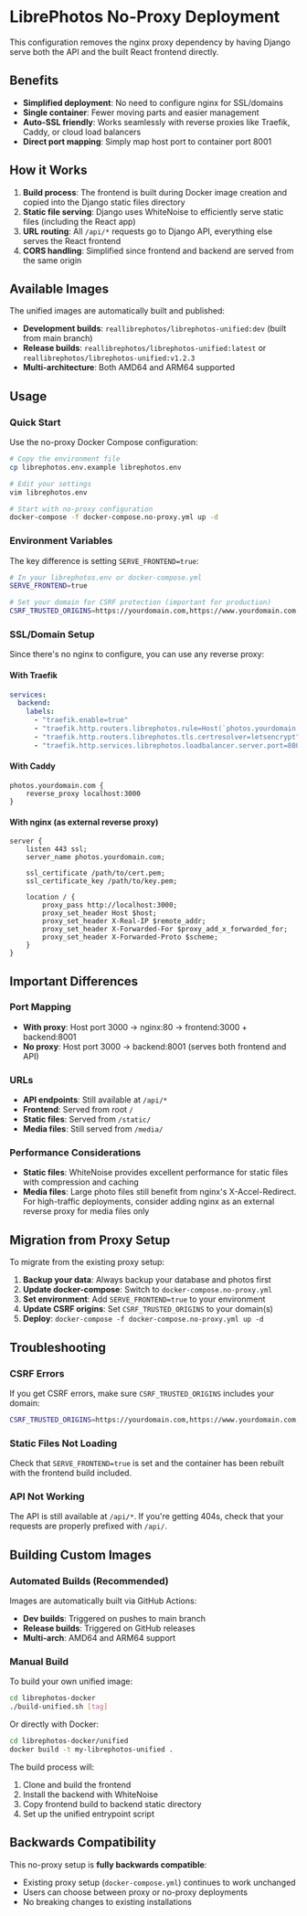 # LibrePhotos No-Proxy Deployment

This configuration removes the nginx proxy dependency by having Django serve both the API and the built React frontend directly.

## Benefits

- **Simplified deployment**: No need to configure nginx for SSL/domains
- **Single container**: Fewer moving parts and easier management
- **Auto-SSL friendly**: Works seamlessly with reverse proxies like Traefik, Caddy, or cloud load balancers
- **Direct port mapping**: Simply map host port to container port 8001

## How it Works

1. **Build process**: The frontend is built during Docker image creation and copied into the Django static files directory
2. **Static file serving**: Django uses WhiteNoise to efficiently serve static files (including the React app)
3. **URL routing**: All `/api/*` requests go to Django API, everything else serves the React frontend
4. **CORS handling**: Simplified since frontend and backend are served from the same origin

## Available Images

The unified images are automatically built and published:

- **Development builds**: `reallibrephotos/librephotos-unified:dev` (built from main branch)
- **Release builds**: `reallibrephotos/librephotos-unified:latest` or `reallibrephotos/librephotos-unified:v1.2.3`
- **Multi-architecture**: Both AMD64 and ARM64 supported

## Usage

### Quick Start

Use the no-proxy Docker Compose configuration:

```bash
# Copy the environment file
cp librephotos.env.example librephotos.env

# Edit your settings
vim librephotos.env

# Start with no-proxy configuration
docker-compose -f docker-compose.no-proxy.yml up -d
```

### Environment Variables

The key difference is setting `SERVE_FRONTEND=true`:

```bash
# In your librephotos.env or docker-compose.yml
SERVE_FRONTEND=true

# Set your domain for CSRF protection (important for production)
CSRF_TRUSTED_ORIGINS=https://yourdomain.com,https://www.yourdomain.com
```

### SSL/Domain Setup

Since there's no nginx to configure, you can use any reverse proxy:

#### With Traefik
```yaml
services:
  backend:
    labels:
      - "traefik.enable=true"
      - "traefik.http.routers.librephotos.rule=Host(`photos.yourdomain.com`)"
      - "traefik.http.routers.librephotos.tls.certresolver=letsencrypt"
      - "traefik.http.services.librephotos.loadbalancer.server.port=8001"
```

#### With Caddy
```
photos.yourdomain.com {
    reverse_proxy localhost:3000
}
```

#### With nginx (as external reverse proxy)
```nginx
server {
    listen 443 ssl;
    server_name photos.yourdomain.com;
    
    ssl_certificate /path/to/cert.pem;
    ssl_certificate_key /path/to/key.pem;
    
    location / {
        proxy_pass http://localhost:3000;
        proxy_set_header Host $host;
        proxy_set_header X-Real-IP $remote_addr;
        proxy_set_header X-Forwarded-For $proxy_add_x_forwarded_for;
        proxy_set_header X-Forwarded-Proto $scheme;
    }
}
```

## Important Differences

### Port Mapping
- **With proxy**: Host port 3000 → nginx:80 → frontend:3000 + backend:8001
- **No proxy**: Host port 3000 → backend:8001 (serves both frontend and API)

### URLs
- **API endpoints**: Still available at `/api/*`
- **Frontend**: Served from root `/`
- **Static files**: Served from `/static/`
- **Media files**: Still served from `/media/`

### Performance Considerations

- **Static files**: WhiteNoise provides excellent performance for static files with compression and caching
- **Media files**: Large photo files still benefit from nginx's X-Accel-Redirect. For high-traffic deployments, consider adding nginx as an external reverse proxy for media files only

## Migration from Proxy Setup

To migrate from the existing proxy setup:

1. **Backup your data**: Always backup your database and photos first
2. **Update docker-compose**: Switch to `docker-compose.no-proxy.yml`
3. **Set environment**: Add `SERVE_FRONTEND=true` to your environment
4. **Update CSRF origins**: Set `CSRF_TRUSTED_ORIGINS` to your domain(s)
5. **Deploy**: `docker-compose -f docker-compose.no-proxy.yml up -d`

## Troubleshooting

### CSRF Errors
If you get CSRF errors, make sure `CSRF_TRUSTED_ORIGINS` includes your domain:
```bash
CSRF_TRUSTED_ORIGINS=https://yourdomain.com,https://www.yourdomain.com,http://localhost:3000
```

### Static Files Not Loading
Check that `SERVE_FRONTEND=true` is set and the container has been rebuilt with the frontend build included.

### API Not Working
The API is still available at `/api/*`. If you're getting 404s, check that your requests are properly prefixed with `/api/`.

## Building Custom Images

### Automated Builds (Recommended)
Images are automatically built via GitHub Actions:
- **Dev builds**: Triggered on pushes to main branch
- **Release builds**: Triggered on GitHub releases
- **Multi-arch**: AMD64 and ARM64 support

### Manual Build
To build your own unified image:

```bash
cd librephotos-docker
./build-unified.sh [tag]
```

Or directly with Docker:

```bash
cd librephotos-docker/unified
docker build -t my-librephotos-unified .
```

The build process will:
1. Clone and build the frontend
2. Install the backend with WhiteNoise
3. Copy frontend build to backend static directory
4. Set up the unified entrypoint script

## Backwards Compatibility

This no-proxy setup is **fully backwards compatible**:
- Existing proxy setup (`docker-compose.yml`) continues to work unchanged
- Users can choose between proxy or no-proxy deployments
- No breaking changes to existing installations 